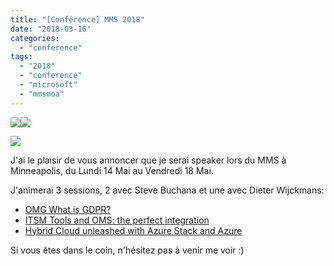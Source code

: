```yaml
---
title: "[Conférence] MMS 2018"
date: "2018-03-16"
categories: 
  - "conference"
tags: 
  - "2018"
  - "conference"
  - "microsoft"
  - "mmsmoa"
---
```


[![](https://cloudyjourney.fr/wp-content/uploads/2018/03/MMS728x90.png)](https://cloudyjourney.fr/wp-content/uploads/2018/03/MMS728x90.png)[![](https://cloudyjourney.fr/wp-content/uploads/2018/03/MMS728x90.png)](https://cloudyjourney.fr/wp-content/uploads/2018/03/MMS728x90.png)

[![](https://cloudyjourney.fr/wp-content/uploads/2018/03/MMS728x90-300x37.png)](https://cloudyjourney.fr/wp-content/uploads/2018/03/MMS728x90.png)

J'ai le plaisir de vous annoncer que je serai speaker lors du MMS à Minneapolis, du Lundi 14 Mai au Vendredi 18 Mai.

J'animerai 3 sessions, 2 avec Steve Buchana et une avec Dieter Wijckmans:

- [OMG What is GDPR?](https://mms2018.sched.com/event/E3EN/omg-what-is-gdpr)
- [ITSM Tools and OMS: the perfect integration](https://mms2018.sched.com/event/DkTa/itsm-tools-and-oms-the-perfect-integration)
- [Hybrid Cloud unleashed with Azure Stack and Azure](https://mms2018.sched.com/event/DkTb/hybrid-cloud-unleashed-with-azure-stack-and-azure)

Si vous êtes dans le coin, n'hésitez pas à venir me voir :)
